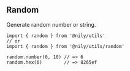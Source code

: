 ## Random

Generate random number or string.

```
import { random } from '@nily/utils'
// or
import { random } from '@nily/utils/random'

random.number(0, 10) // => 6
random.hex(6)        // => 8265ef
```